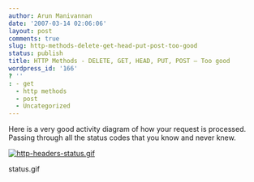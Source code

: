 ```yaml
---
author: Arun Manivannan
date: '2007-03-14 02:06:06'
layout: post
comments: true
slug: http-methods-delete-get-head-put-post-too-good
status: publish
title: HTTP Methods - DELETE, GET, HEAD, PUT, POST — Too good
wordpress_id: '166'
? ''
: - get
  - http methods
  - post
  - Uncategorized
---
```


Here is a very good activity diagram of how your request is processed. Passing
through all the status codes that you know and never knew.

[![http-headers-status.gif][1]][2]

   [1]: http://www.arunma.com/wp-content/uploads/2007/03/http-headers-
status.gif

   [2]: http://thoughtpad.net/who/alan-dean/image/http-headers-status.gif
(http-headers-status.gif)


